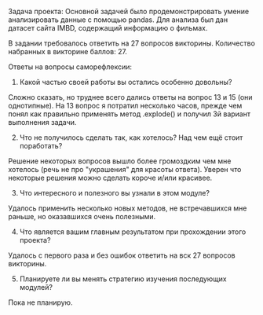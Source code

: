 Задача проекта:
  Основной задачей было продемонстрировать умение анализировать данные с помощью pandas.
  Для анализа был дан датасет сайта IMBD, содержащий информацию о фильмах.

  В задании требовалось ответить на 27 вопросов викторины.
  Количество набранных в викторине баллов: 27.

Ответы на вопросы саморефлексии:

1. Какой частью своей работы вы остались особенно довольны?

  Сложно сказать, но труднее всего дались ответы на вопрос 13 и 15 (они однотипные).
  На 13 вопрос я потратил несколько часов, прежде чем понял как правильно применять метод .explode() и получил 3й вариант выполнения задачи.

2. Что не получилось сделать так, как хотелось? Над чем ещё стоит поработать?

  Решение некоторых вопросов вышло более громоздким чем мне хотелось (речь не про "украшения" для красоты ответа).
Уверен что некоторые решения можно сделать короче и/или красивее.

3. Что интересного и полезного вы узнали в этом модуле?

  Удалось применить несколько новых методов, не встречавшихся мне раньше, но оказавшихся очень полезными.

4. Что является вашим главным результатом при прохождении этого проекта?

  Удалось с первого раза и без ошибок ответить на вск 27 вопросов викторины.

5. Планируете ли вы менять стратегию изучения последующих модулей?

  Пока не планирую.
